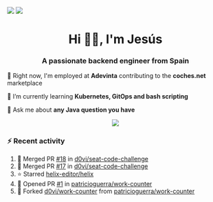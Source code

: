 [![](https://img.shields.io/badge/Jesús_Iglesias-0077B5?style=flat&logo=linkedin&logoColor=white)][linkedin]
[![](https://img.shields.io/badge/d0vi-330F63?style=flat&logo=gitlab&logoColor=white)][gitlab]

<h1 align="center">Hi 👋🏻️, I'm Jesús</h1>
<h3 align="center">A passionate backend engineer from Spain</h3>

🔭 Right now, I'm employed at **Adevinta** contributing to the **coches.net** marketplace

🌱 I’m currently learning **Kubernetes, GitOps and bash scripting**

💬 Ask me about **any Java question you have**

<p align="center">
  <a href="https://skillicons.dev">
    <img src="https://skillicons.dev/icons?i=java,kotlin,spring,postgres,git,kubernetes,docker,kafka,aws,elasticsearch,linux" />
  </a>
</p>

### ⚡ Recent activity

<!--RECENT_ACTIVITY:start-->
1. 🎉 Merged PR [#18](https://github.com/d0vi/seat-code-challenge/pull/18) in [d0vi/seat-code-challenge](https://github.com/d0vi/seat-code-challenge)<br>
2. 🎉 Merged PR [#17](https://github.com/d0vi/seat-code-challenge/pull/17) in [d0vi/seat-code-challenge](https://github.com/d0vi/seat-code-challenge)<br>
3. ⭐ Starred [helix-editor/helix](https://github.com/helix-editor/helix)<br>
4. 💪 Opened PR [#1](https://github.com/patricioguerra/work-counter/pull/1) in [patricioguerra/work-counter](https://github.com/patricioguerra/work-counter)<br>
5. 🔱 Forked [d0vi/work-counter](https://github.com/d0vi/work-counter) from [patricioguerra/work-counter](https://github.com/patricioguerra/work-counter)<br>
<!--RECENT_ACTIVITY:end-->

[linkedin]: https://linkedin.com/in/jesusiglesiasiglesias
[gitlab]: https://gitlab.com/d0vi
